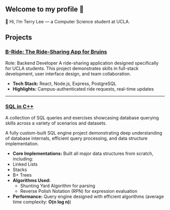 ## Welcome to my profile 👋
👋 Hi, I’m Terry Lee — a Computer Science student at UCLA.

##  Projects

### [B-Ride: The Ride-Sharing App for Bruins](https://github.com/tlee817/B-Ride-The-Ride-Sharing-App-for-Bruins)
Role: Backend Developer
A ride-sharing application designed specifically for UCLA students. This project demonstrates skills in full-stack development, user interface design, and team collaboration.

-  **Tech Stack:** React, Node.js, Express, PostgreSQL
-  **Highlights:** Campus-authenticated ride requests, real-time updates

---

### [SQL in C++](https://github.com/tlee817/SQL)
A collection of SQL queries and exercises showcasing database querying skills across a variety of scenarios and datasets.

A fully custom-built SQL engine project demonstrating deep understanding of database internals, efficient query processing, and data structure implementation.

-  **Core Implementations:** Built all major data structures from scratch, including:
  - Linked Lists
  - Stacks
  - B+ Trees
- **Algorithms Used:** 
  - Shunting Yard Algorithm for parsing
  - Reverse Polish Notation (RPN) for expression evaluation
-  **Performance:** Query engine designed with efficient algorithms (average time complexity: **O(n log n)**)
<!--
**tlee817/tlee817** is a ✨ _special_ ✨ repository because its `README.md` (this file) appears on your GitHub profile.

Here are some ideas to get you started:

- 🔭 I’m currently working on ...
- 🌱 I’m currently learning ...
- 👯 I’m looking to collaborate on ...
- 🤔 I’m looking for help with ...
- 💬 Ask me about ...
- 📫 How to reach me: ...
- 😄 Pronouns: ...
- ⚡ Fun fact: ...
-->
